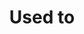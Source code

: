 ---
title: Used to
layout: revealjs-structure
category: structure
script:
- I'm used to ___-ing.
- I was used to ___-ing.
- I'll get used to ___-ing.
examples:
- Play
- Work
- Study
- Help
- Jogar
- Trabalhar
- Ajudar
---
